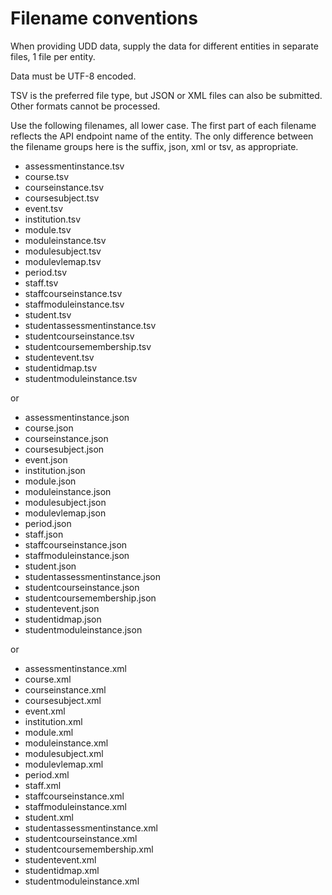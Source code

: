 # Filename conventions
When providing UDD data, supply the data for different entities in separate files, 1 file per entity.

Data must be UTF-8 encoded.

TSV is the preferred file type, but JSON or XML files can also be submitted.  Other formats cannot be processed.

Use the following filenames, all lower case.  The first part of each filename reflects the API endpoint name of the entity. The only difference between the filename groups here is the suffix, json, xml or tsv, as appropriate.


- assessmentinstance.tsv
- course.tsv
- courseinstance.tsv
- coursesubject.tsv
- event.tsv
- institution.tsv
- module.tsv
- moduleinstance.tsv
- modulesubject.tsv
- modulevlemap.tsv
- period.tsv
- staff.tsv
- staffcourseinstance.tsv
- staffmoduleinstance.tsv
- student.tsv
- studentassessmentinstance.tsv
- studentcourseinstance.tsv
- studentcoursemembership.tsv
- studentevent.tsv
- studentidmap.tsv
- studentmoduleinstance.tsv

or

- assessmentinstance.json
- course.json
- courseinstance.json
- coursesubject.json
- event.json
- institution.json
- module.json
- moduleinstance.json
- modulesubject.json
- modulevlemap.json
- period.json
- staff.json
- staffcourseinstance.json
- staffmoduleinstance.json
- student.json
- studentassessmentinstance.json
- studentcourseinstance.json
- studentcoursemembership.json
- studentevent.json
- studentidmap.json
- studentmoduleinstance.json

or

- assessmentinstance.xml
- course.xml
- courseinstance.xml
- coursesubject.xml
- event.xml
- institution.xml
- module.xml
- moduleinstance.xml
- modulesubject.xml
- modulevlemap.xml
- period.xml
- staff.xml
- staffcourseinstance.xml
- staffmoduleinstance.xml
- student.xml
- studentassessmentinstance.xml
- studentcourseinstance.xml
- studentcoursemembership.xml
- studentevent.xml
- studentidmap.xml
- studentmoduleinstance.xml
